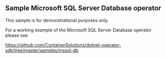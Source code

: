 ## Sample Microsoft SQL Server Database operator

This sample is for demonstrational purposes only.

For a working example of the Microsoft SQL Server Database operator please see

https://github.com/ContainerSolutions/dotnet-operator-sdk/tree/master/samples/mssql-db
